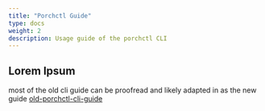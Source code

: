 ```yaml
---
title: "Porchctl Guide"
type: docs
weight: 2
description: Usage guide of the porchctl CLI
---
```


## Lorem Ipsum

most of the old cli guide can be proofread and likely adapted in as the new guide [old-porchctl-cli-guide](./relevant_old_docs/porchctl-cli-guide.md)

